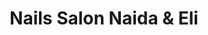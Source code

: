 ---
title: "Nails Salon Naida & Eli"
url: /villa-de-alvarez/nails-salon-naida-und-eli/
shop: cosméticos
---